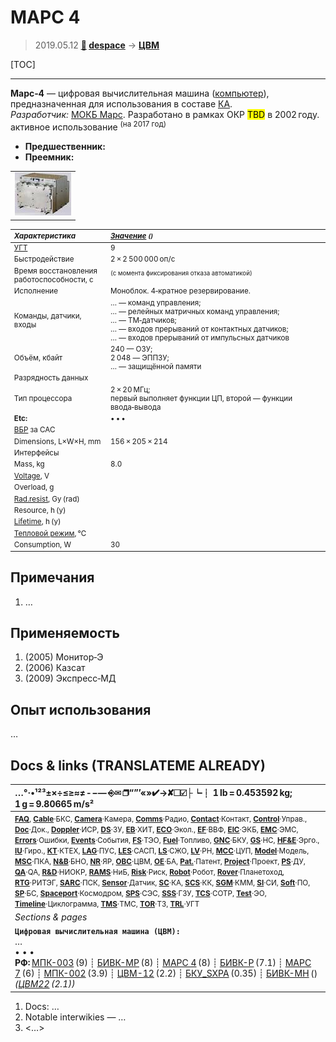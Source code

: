 # МАРС 4
> 2019.05.12 **[🚀](../index/index.md) [despace](index.md)** → **[ЦВМ](obc.md)**

[TOC]

---

**Марс‑4** — цифровая вычислительная машина ([компьютер](obc.md)), предназначенная для использования в составе [КА](sc.md).  
*Разработчик:* [МОКБ Марс](zz_mars_mokb.md). Разработано в рамках ОКР <mark>TBD</mark> в 2002 году. активное использование <sup>(на 2017 год)</sup>
   - **Предшественник:** 
   - **Преемник:** 

||
|:--|
| [![](f/cpu/m/mars-4_pic1_thumb.jpg)](f/cpu/m/mars-4_pic1.png)  |

<small>

|*Характеристика*|*[Значение](si.md) <small>()</small>*|
|:--|:--|
|[УГТ](trl.md)| 9  |
| Быстродействие  | 2 × 2 500 000 оп/с  |
| Время восстановления<br> работоспособности, с  | <sup>(с момента фиксирования отказа автоматикой)</sup>  |
|Исполнение|  Моноблок. 4‑кратное резервирование.  |
| Команды, датчики, входы  |… — команд управления;<br>… — релейных матричных команд управления;<br>… — ТМ‑датчиков;<br>… — входов прерываний от контактных датчиков;<br>… — входов прерываний от импульсных датчиков  |
| Объём, кбайт  |240 — ОЗУ;<br> 2 048 — ЭППЗУ;<br> … — защищённой памяти  |
| Разрядность данных  |  |
| Тип процессора  |2 × 20 МГц;<br> первый выполняет функции ЦП, второй — функции ввода‑вывода  |
|**Etc:**|• • •|
|[ВБР](rams.md) за САС|   |
|Dimensions, L×W×H, mm| 156 × 205 × 214  |
|Интерфейсы|   |
|Mass, kg| 8.0  |
|[Voltage](voltage.md), V|   |
|Overload, g|   |
|[Rad.resist](ion_rad.md), Gy (rad)|     |
|Resource, h (y)|   |
|[Lifetime](lifetime.md), h (y)|  |
|[Тепловой режим](tcs.md), ℃|   |
|Consumption, W| 30  |

</small>



<p style="page-break-after:always"> </p>

## Примечания
   1. …



## Применяемость
   1. (2005) Монитор‑Э
   1. (2006) Казсат
   1. (2009) Экспресс‑МД



## Опыт использования
…



<p style="page-break-after:always"> </p>

## Docs & links (TRANSLATEME ALREADY)
|…°·•¹²³±×÷≤≥≈≠ ‑ −— ⎆✉ ❐“”’«»✔→✘☐☑├┕┆ 1 lb = 0.453592 kg; 1 g = 9.80665 m/s²|
|:--|
|<small>**[FAQ](faq.md)**, **[Cable](cable.md)**·БКС, **[Camera](camera.md)**·Камера, **[Comms](comms.md)**·Радио, **[Contact](contact.md)**·Контакт, **[Control](control.md)**·Управ., **[Doc](doc.md)**·Док., **[Doppler](doppler.md)**·ИСР, **[DS](ds.md)**·ЗУ, **[EB](eb.md)**·ХИТ, **[ECO](ecology.md)**·Экол., **[EF](ef.md)**·ВВФ, **[ElC](elc.md)**·ЭКБ, **[EMC](emc.md)**·ЭМС, **[Errors](error.md)**·Ошибки, **[Events](event.md)**·События, **[FS](fs.md)**·ТЭО, **[Fuel](fuel.md)**·Топливо, **[GNC](gnc.md)**·БКУ, **[GS](scs.md)**·НС, **[HF&E](hfe.md)**·Эрго., **[IU](iu.md)**·Гиро., **[KT](kt.md)**·КТЕХ, **[LAG](lag.md)**·ПУC, **[LES](les.md)**·САСП, **[LS](ls.md)**·СЖО, **[LV](lv.md)**·РН, **[MCC](mcc.md)**·ЦУП, **[Model](model.md)**·Модель, **[MSC](sc.md)**·ПКА, **[N&B](nnb.md)**·БНО, **[NR](nr.md)**·ЯР, **[OBC](obc.md)**·ЦВМ, **[OE](oe.md)**·БА, **[Pat.](патент.md)**·Патент, **[Project](project.md)**·Проект, **[PS](ps.md)**·ДУ, **[QA](quality.md)**·QA, **[R&D](rnd.md)**·НИОКР, **[RAMS](rams.md)**·НиБ, **[Risk](risk.md)**·Риск, **[Robot](robotics.md)**·Робот, **[Rover](rover.md)**·Планетоход, **[RTG](rtg.md)**·РИТЭГ, **[SARC](sarc.md)**·ПСК, **[Sensor](sensor.md)**·Датчик, **[SC](sc.md)**·КА, **[SCS](scs.md)**·КК, **[SGM](sgm.md)**·КММ, **[SI](si.md)**·СИ, **[Soft](soft.md)**·ПО, **[SP](sp.md)**·БС, **[Spaceport](spaceport.md)**·Космодром, **[SPS](sps.md)**·СЭС, **[SSS](sss.md)**·ГЗУ, **[TCS](tcs.md)**·СОТР, **[Test](test.md)**·ЭО, **[Timeline](timeline.md)**·Циклограмма, **[TMS](tms.md)**·ТМС, **[TOR](tor.md)**·ТЗ, **[TRL](trl.md)**·УГТ</small>|
|*Sections & pages*|
|**`Цифровая вычислительная машина (ЦВМ):`**<br> … <br>• • •<br> **РФ:** [МПК-003](mpk_003.md) (9) ┊ [БИВК-МР](bivk_mr.md) (8) ┊ [МАРС 4](mars_4.md) (8) ┊ [БИВК-Р](bivk_r.md) (7.1) ┊ [МАРС 7](mars_7.md) (6) ┊ [МПК-002](mpk2.md) (3.9) ┊ [ЦВМ-12](cvm_12.md) (2.2) ┊ [БКУ_SXPA](bku_sxpa.md) (0.35) ┊ [БИВК-МН](бивк‑мн.md) () *([ЦВМ22](cvm22.md) (2.1))*|

   1. Docs: …
   1. Notable interwikies — …
   1. <…>
